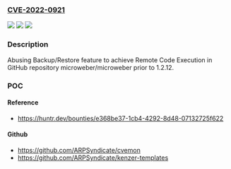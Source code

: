 ### [CVE-2022-0921](https://cve.mitre.org/cgi-bin/cvename.cgi?name=CVE-2022-0921)
![](https://img.shields.io/static/v1?label=Product&message=microweber%2Fmicroweber&color=blue)
![](https://img.shields.io/static/v1?label=Version&message=n%2Fa&color=blue)
![](https://img.shields.io/static/v1?label=Vulnerability&message=CWE-94%20Improper%20Control%20of%20Generation%20of%20Code&color=brighgreen)

### Description

Abusing Backup/Restore feature to achieve Remote Code Execution in GitHub repository microweber/microweber prior to 1.2.12.

### POC

#### Reference
- https://huntr.dev/bounties/e368be37-1cb4-4292-8d48-07132725f622

#### Github
- https://github.com/ARPSyndicate/cvemon
- https://github.com/ARPSyndicate/kenzer-templates


